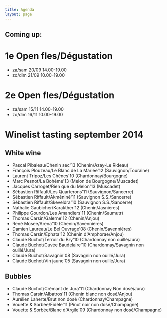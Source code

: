 ```yaml
---
title: Agenda 
layout: page
---
```



Coming up:
----------

1e Open fles/Dégustation
========================
* za/sam 20/09 14.00-19.00
* zo/dim 21/09 10.00-19.00

2e Open fles/Dégustation
========================
* za/sam 15/11 14.00-19.00
* zo/dim 16/11 10.00-19.00

Winelist tasting september 2014
===============================
White wine
----------
* Pascal Pibaleau/Chenin sec'13 (Chenin/Azay-Le Rideau)
* François Plouzeau/Le Blanc de La Mariée'12 (Sauvignon/Touraine)
* Laurent Tripoz/Les Chênes'10 (Chardonnay/Bourgogne)
* Marc Pesnot/La Bohème'13 (Melon de Bourgogne/Muscadet)
* Jacques Carroget/Rien que du Melon'13 (Muscadet)
* Sébastien Riffault/Les Quarterons'11 (Sauvignon/Sancerre)
* Sébastien Riffault/Akmèniné'11 (Sauvignon S.S./Sancerre)
* Sébastien Riffault/Skeveldra'10 (Sauvignon S.S./Sancerre)
* Nathalie Gaubicher/Karakther'12 (Chenin/Jasnières)
* Philippe Gourdon/Les Amandiers'11 (Chenin/Saumutr)
* Thomas Carsin/Galerne'12 (Chenin/Anjou)
* René Mosee/Arena'10 (Chenin/Savennières)
* Damien Laureau/Le Bel Ouvrage'08 (Chenin/Savennières)
* Thomas Carsin/Ephata'12 (Chenin d'Amphorae/Anjou)
* Claude Buchot/Terroir du Bry'10 (Chardonnay non ouillé/Jura)
* Claude Buchot/Cuvée Baudelaire'10 (Chardonnay/Savagnin non ouillé/Jura)
* Claude Buchot/Savagnin'08 (Savagnin non ouillé/Jura)
* Claude Buchot/Vin jaune'05 (Savagnin non ouillé/Jura) 

Bubbles
-------
* Claude Buchot/Crémant de Jura'11 (Chardonnay Non dosé/Jura)
* Thomas Carsin/Albatros'11 (Chenin blanc non dosé/Anjou)
* Aurélien Laherte/Brut non dosé (Chardonnay/Champagne)
* Vouette & Sorbée/Fidèle'11 (Pinot noir non dosé/Champagne)
* Vouette & Sorbée/Blanc d'Argile'09 (Chardonnay non dosé/Champagne)



